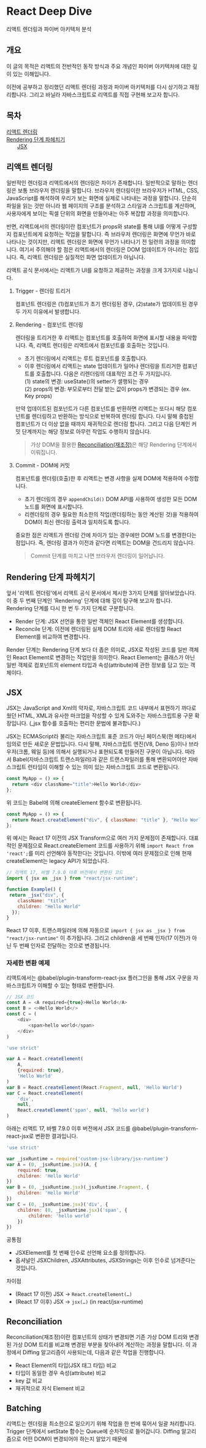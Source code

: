 # React Deep Dive
리액트 렌더링과 파이버 아키텍처 분석

## 개요
이 글의 목적은 리액트의 전반적인 동작 방식과 주요 개념인 파이버 아키텍처에 대한 깊이 있는 이해입니다.

이전에 공부하고 정리했던 리액트 렌더링 과정과 파이버 아키텍처를 다시 상기하고 재정리합니다. 그리고 바닐라 자바스크립트로 리액트를 직접 구현해 보고자 합니다.

## 목차
[리액트 렌더링](#리액트-렌더링)  
[Rendering 단계 파헤치기](#rendering-단계-파헤치기)  
&emsp;&emsp;[JSX](#jsx)  

## 리액트 렌더링
일반적인 렌더링과 리액트에서의 렌더링은 차이가 존재합니다. 일반적으로 말하는 렌더링은 보통 브라우저 렌더링을 말합니다. 브라우저 렌더링이란 브라우저가 HTML, CSS, JavaScript를 해석하여 우리가 보는 화면에 실제로 나타내는 과정을 말합니다. 단순히 파일을 읽는 것만 아니라 웹 페이지의 구조를 분석하고 스타일과 스크립트를 계산하며, 사용자에게 보이는 픽셀 단위의 화면을 만들어내는 아주 복잡합 과정을 의미합니다.

반면, 리액트에서의 렌더링이란 컴포넌트가 props와 state를 통해 UI를 어떻게 구성할지 컴포넌트에게 요청하는 작업을 말합니다. 즉 브라우저 렌더링은 화면에 무언가 바로 나타나는 것이지만, 리액트 렌더링은 화면에 무언가 나타나기 전 일련의 과정을 의미합니다. 여기서 주의해야 할 점은 리액트에서의 렌더링은 DOM 업데이트가 아니라는 점입니다. 즉, 리액트 렌더링은 실질적인 화면 업데이트가 아닙니다.

리액트 공식 문서에서는 리액트가 UI를 요청하고 제공하는 과정을 크게 3가지로 나눕니다.

1. Trigger - 렌더링 트리거

	컴포넌트 렌더링은 (1)컴포넌트가 초기 렌더링된 경우, (2)state가 업데이트된 경우 두 가지 이유에서 발생합니다.

2. Rendering - 컴포넌트 렌더링

	렌더링을 트리거한 후 리액트는 컴포넌트를 호출하여 화면에 표시할 내용을 파악합니다. 즉, 리액트 렌더링은 리액트에서 컴포넌트를 호출하는 것입니다.
	- 초기 렌더링에서 리액트는 루트 컴포넌트를 호출합니다.
	- 이후 렌더링에서 리액트는 state 업데이트가 일어나 렌더링을 트리거한 컴포넌트를 호출합니다. 다음은 리렌더링의 대표적인 조건 두 가지입니다.  
 		(1) state의 변경: useState()의 setter가 샐행되는 경우  
   		(2) props의 변경: 부모로부터 전달 받는 값이 props가 변경되는 경우 (ex. Key props)

	만약 업데이트된 컴포넌트가 다른 컴포넌트를 반환하면 리액트는 또다시 해당 컴포넌트를 렌더링하고 반환하는 방식으로 반복하여 렌더링 합니다. 다시 말해 중첩된 컴포넌트가 더 이상 없을 때까지 재귀적으로 렌더링 합니다. 그리고 다음 단계인 커밋 단계까지는 해당 정보로 아무런 작업도 수행하지 않습니다.
	> 가상 DOM을 활용한 [Reconciliation(재조정)](#reconciliation)은 해당 Rendering 단계에서 이뤄집니다.

3. Commit - DOM에 커밋

	컴포넌트를 렌더링(호출)한 후 리액트는 변경 사항을 실제 DOM에 적용하여 수정합니다.
	- 초기 렌더링의 경우 `appendChild()` DOM API를 사용하여 생성한 모든 DOM 노드를 화면에 표시합니다.
	- 리렌더링의 경우 필요한 최소한의 작업(렌더링하는 동안 계산된 것)을 적용하여 DOM이 최신 렌더링 출력과 일치하도록 합니다.

	중요한 점은 리액트가 렌더링 간에 차이가 있는 경우에만 DOM 노드를 변경한다는 점입니다. 즉, 렌더링 결과가 이전과 같다면 리액트는 DOM을 건드리지 않습니다. 

	> Commit 단계를 마치고 나면 브라우저 렌더링이 일어납니다.

## Rendering 단계 파헤치기
앞서 '리액트 렌더링'에서 리액트 공식 문서에서 제시한 3가지 단계를 알아보았습니다. 이 중 두 번째 단계인 'Rendering' 단계에 대해 깊이 탐구해 보고자 합니다. Rendering 단계를 다시 한 번 두 가지 단계로 구분합니다.  
- Render 단계: JSX 선언을 통한 일반 객체인 React Element를 생성합니다.
- Reconcile 단계: 이전에 렌더링된 실제 DOM 트리와 새로 렌더링할 React Element를 비교하여 변경합니다.

Render 단계는 Rendering 단계 보다 더 좁은 의미로, JSX로 작성된 코드를 일반 객체인 React Element로 변경하는 작업만을 의미한다. React Element는 클래스가 아닌 일반 객체로 컴포넌트의 element 타입과 속성(attribute)에 관한 정보를 담고 있는 객체이다.

## JSX
JSX는 JavaScript and Xml의 약자로, 자바스크립트 코드 내부에서 표현하기 까다로웠던 HTML, XML과 유사한 마크업을 작성할 수 있게 도와주는 자바스크립트용 구문 확장입니다. (_jsx 함수를 호출하는 편리한 문법에 불과합니다.)

JSX는 ECMAScript라 불리는 자바스크립트 표준 코드가 아닌 페이스북(현 메타)에서 임의로 만든 새로운 문법입니다. 다시 말해, 자바스크립트 엔진(V8, Deno 등)이나 브라우저(크롬, 웨일 등)에 의해서 실행되거나 표현되도록 만들어진 구문이 아닙니다. 따라서 Babel(자바스크립트 트랜스파일러)과 같은 트랜스파일러를 통해 변환되어야만 자바스크립트 런타임이 이해할 수 있는 의미 있는 자바스크립트 코드로 변환됩니다.

```javascript
const MyApp = () => {
  return <div className="title">Hello World</div>  
};
```
위 코드는 Babel에 의해 createElement 함수로 변환됩니다.
```javascript
const MyApp = () => {
  return React.createElement("div", { className: "title" }, "Hello World")
};
```
위 예시는 React 17 이전의 JSX Transform으로 여러 가지 문제점이 존재합니다. 대표적인 문제점으로 React.createElement 코드를 사용하기 위해 `import React from 'react';`를 미리 선언해야 동작한다는 것입니다. 이밖에 여러 문제점으로 인해 현재 createElement는 legacy API가 되었습니다.
```javascript
// 리액트 17, 바벨 7.9.0 이후 버전에서 변환된 코드
import { jsx as _jsx } from "react/jsx-runtime";

function Example() {
 return _jsx("div", {
    className: "title"
    children: "Hello World"
  });
}
```
React 17 이후, 트랜스파일러에 의해 자동으로 `import { jsx as _jsx } from "react/jsx-runtime"` 이 추가됩니다. 그리고 children을 세 번째 인자(17 이전)가 아닌 두 번째 인자로 전달하는 것으로 변경됩니다.

### 자세한 변환 예제
리액트에서는 @babel/plugin-transform-react-jsx 플러그인을 통해 JSX 구문을 자바스크립트가 이해할 수 있는 형태로 변환합니다.
```javascript
// JSX 코드
const A = <A required={true}>Hello World</A>
const B = <>Hello World</>
const C = (
	<div>
		<span>hello world</span>
	</div>
)
```
```javascript
'use strict'

var A = React.createElement(
	A,
	{required: true},
	'Hello World'
)
var B = React.createElement(React.Fragment, null, 'Hello World')
var C = React.createElement(
	'div',
	null,
	React.createElement('span', null, 'hello world')
)
```
아래는 리액트 17, 바벨 7.9.0 이후 버전에서 JSX 코드를 @babel/plugin-transform-react-jsx로 변환한 결과입니다.
```javascript
'use strict'

var _jsxRuntime = require('custom-jsx-library/jsx-runtime')
var A = (0, _jsxRuntime.jsx)(A, {
	required: true,
	children: 'Hello World'
})
var B = (0, _jsxRuntime.jsx)(_jsxRuntime.Fragment, {
	children: 'Hello World'
})
var C = (0, _jsxRuntime.jsx)('div', {
	children: (0, _jsxRuntime.jsx)('span', {
		children: 'hello world'
	})
})
```
공통점
- JSXElement를 첫 번째 인수로 선언해 요소를 정의합니다.
- 옵셔널인 JSXChildren, JSXAttributes, JSXStrings는 이후 인수로 넘겨준다는 것입니다.

차이점
- (React 17 이전) JSX → `React.createElement(…)`
- (React 17 이후) JSX → `jsx(…)` (in react/jsx-runtime)

## Reconciliation
Reconciliation(재조정)이란 컴포넌트의 상태가 변경되면 기존 가상 DOM 트리와 변경된 가상 DOM 트리를 비교해 변경된 부분을 찾아내어 계산하는 과정을 말합니다. 이 과정에서 Diffing 알고리즘이 사용되는데, 다음과 같은 작업을 진행합니다.
- React Element의 타입(JSX 태그 타입) 비교
- 타입이 동일한 경우 속성(attribute) 비교
- key 값 비교
- 재귀적으로 자식 Element 비교


## Batching
리액트는 렌더링을 최소한으로 일으키기 위해 작업을 한 번에 묶어서 일괄 처리합니다. Trigger 단계에서 setState 함수는 Queue에 순차적으로 들어갑니다. Diffing 알고리즘으로 어떤 DOM이 변경되어야 하는지 알았기 때문에

